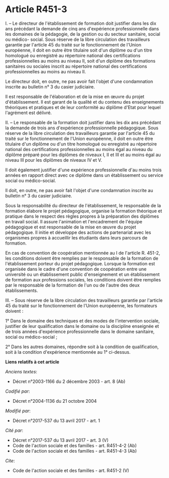# Article R451-3

I. – Le directeur de l'établissement de formation doit justifier dans les dix ans précédant la demande de cinq ans
d'expérience professionnelle dans les domaines de la pédagogie, de la gestion ou du secteur sanitaire, social ou médico-
social. Sous réserve de la libre circulation des travailleurs garantie par l'article 45 du traité sur le fonctionnement de
l'Union européenne, il doit en outre être titulaire soit d'un diplôme ou d'un titre homologué ou enregistré au répertoire
national des certifications professionnelles au moins au niveau II, soit d'un diplôme des formations sanitaires ou sociales
inscrit au répertoire national des certifications professionnelles au moins au niveau II.

Le directeur doit, en outre, ne pas avoir fait l'objet d'une condamnation inscrite au bulletin n° 3 du casier judiciaire.

Il est responsable de l'élaboration et de la mise en œuvre du projet d'établissement. Il est garant de la qualité et du
contenu des enseignements théoriques et pratiques et de leur conformité au diplôme d'Etat pour lequel l'agrément est délivré.

II. – Le responsable de la formation doit justifier dans les dix ans précédant la demande de trois ans d'expérience
professionnelle pédagogique. Sous réserve de la libre circulation des travailleurs garantie par l'article 45 du traité sur le
fonctionnement de l'Union européenne, il doit en outre être titulaire d'un diplôme ou d'un titre homologué ou enregistré au
répertoire national des certifications professionnelles au moins égal au niveau du diplôme préparé pour les diplômes de
niveaux I, II et III et au moins égal au niveau III pour les diplômes de niveaux IV et V.

Il doit également justifier d'une expérience professionnelle d'au moins trois années en rapport direct avec ce diplôme dans
un établissement ou service social ou médico-social.

Il doit, en outre, ne pas avoir fait l'objet d'une condamnation inscrite au bulletin n° 3 du casier judiciaire.

Sous la responsabilité du directeur de l'établissement, le responsable de la formation élabore le projet pédagogique,
organise la formation théorique et pratique dans le respect des règles propres à la préparation des diplômes en travail
social. Il assure l'animation et l'encadrement de l'équipe pédagogique et est responsable de la mise en œuvre du projet
pédagogique. Il initie et développe des actions de partenariat avec les organismes propres à accueillir les étudiants dans
leurs parcours de formation.

En cas de convention de coopération mentionnée au I de l'article R. 451-2, les conditions doivent être remplies par le
responsable de la formation de l'établissement porteur du projet pédagogique. Lorsque la formation est organisée dans le
cadre d'une convention de coopération entre une université ou un établissement public d'enseignement et un établissement de
formation aux professions sociales, les conditions doivent être remplies par le responsable de la formation de l'un ou de
l'autre des deux établissements.

III. – Sous réserve de la libre circulation des travailleurs garantie par l'article 45 du traité sur le fonctionnement de
l'Union européenne, les formateurs doivent :

1° Dans le domaine des techniques et des modes de l'intervention sociale, justifier de leur qualification dans le domaine ou
la discipline enseignée et de trois années d'expérience professionnelle dans le domaine sanitaire, social ou médico-social ;

2° Dans les autres domaines, répondre soit à la condition de qualification, soit à la condition d'expérience mentionnée au 1°
ci-dessus.

**Liens relatifs à cet article**

_Anciens textes_:

  - Décret n°2003-1166 du 2 décembre 2003 - art. 8 (Ab)

_Codifié par_:

  - Décret n°2004-1136 du 21 octobre 2004

_Modifié par_:

  - Décret n°2017-537 du 13 avril 2017 - art. 1

_Cité par_:

  - Décret n°2017-537 du 13 avril 2017 - art. 3 (V)
  - Code de l'action sociale et des familles - art. R451-4-2 (Ab)
  - Code de l'action sociale et des familles - art. R451-4-3 (Ab)

_Cite_:

  - Code de l'action sociale et des familles - art. R451-2 (V)
